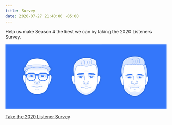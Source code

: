 ```yaml
---
title: Survey
date: 2020-07-27 21:40:00 -05:00
---
```


Help us make Season 4 the best we can by taking the 2020 Listeners Survey.

![illustrations of the cast of Whatevertown](/dist/img/whatevertown_cast.jpg)

<!-- [Take the 2020 Listener Survey](https://whatevertown.typeform.com/to/uLJnplkR){:.btn .btn--hero} -->

<a class="typeform-share button btn btn--hero" href="https://form.typeform.com/to/uLJnplkR" data-mode="popup" data-auto-open=true target="_blank">Take the 2020 Listener Survey</a> <script> (function() { var qs,js,q,s,d=document, gi=d.getElementById, ce=d.createElement, gt=d.getElementsByTagName, id="typef_orm_share", b="https://embed.typeform.com/"; if(!gi.call(d,id)){ js=ce.call(d,"script"); js.id=id; js.src=b+"embed.js"; q=gt.call(d,"script")[0]; q.parentNode.insertBefore(js,q) } })() </script>
